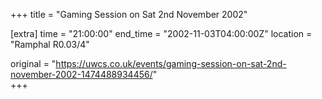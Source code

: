 +++
title = "Gaming Session on Sat 2nd November 2002"

[extra]
time = "21:00:00"
end_time = "2002-11-03T04:00:00Z"
location = "Ramphal R0.03/4"

original = "https://uwcs.co.uk/events/gaming-session-on-sat-2nd-november-2002-1474488934456/"    
+++



